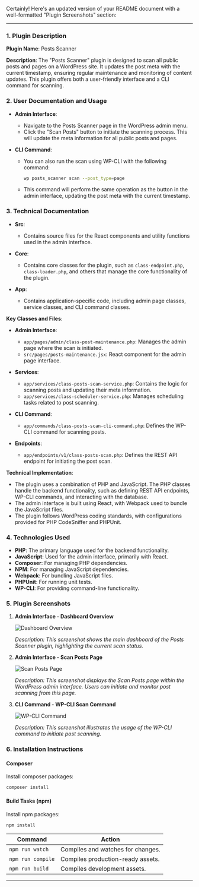 Certainly! Here's an updated version of your README document with a well-formatted "Plugin Screenshots" section:

---

### 1. Plugin Description

**Plugin Name**: Posts Scanner

**Description**:
The "Posts Scanner" plugin is designed to scan all public posts and pages on a WordPress site. It updates the post meta with the current timestamp, ensuring regular maintenance and monitoring of content updates. This plugin offers both a user-friendly interface and a CLI command for scanning.

### 2. User Documentation and Usage

- **Admin Interface**:
  - Navigate to the Posts Scanner page in the WordPress admin menu.
  - Click the "Scan Posts" button to initiate the scanning process. This will update the meta information for all public posts and pages.

- **CLI Command**:
  - You can also run the scan using WP-CLI with the following command:
    ```bash
    wp posts_scanner scan --post_type=page
    ```
  - This command will perform the same operation as the button in the admin interface, updating the post meta with the current timestamp.

### 3. Technical Documentation

- **Src**:
  - Contains source files for the React components and utility functions used in the admin interface.

- **Core**:
  - Contains core classes for the plugin, such as `class-endpoint.php`, `class-loader.php`, and others that manage the core functionality of the plugin.

- **App**:
  - Contains application-specific code, including admin page classes, service classes, and CLI command classes.

**Key Classes and Files**:
- **Admin Interface**:
  - `app/pages/admin/class-post-maintenance.php`: Manages the admin page where the scan is initiated.
  - `src/pages/posts-maintenance.jsx`: React component for the admin page interface.

- **Services**:
  - `app/services/class-posts-scan-service.php`: Contains the logic for scanning posts and updating their meta information.
  - `app/services/class-scheduler-service.php`: Manages scheduling tasks related to post scanning.

- **CLI Command**:
  - `app/commands/class-posts-scan-cli-command.php`: Defines the WP-CLI command for scanning posts.

- **Endpoints**:
  - `app/endpoints/v1/class-posts-scan.php`: Defines the REST API endpoint for initiating the post scan.

**Technical Implementation**:
- The plugin uses a combination of PHP and JavaScript. The PHP classes handle the backend functionality, such as defining REST API endpoints, WP-CLI commands, and interacting with the database.
- The admin interface is built using React, with Webpack used to bundle the JavaScript files.
- The plugin follows WordPress coding standards, with configurations provided for PHP CodeSniffer and PHPUnit.

### 4. Technologies Used

- **PHP**: The primary language used for the backend functionality.
- **JavaScript**: Used for the admin interface, primarily with React.
- **Composer**: For managing PHP dependencies.
- **NPM**: For managing JavaScript dependencies.
- **Webpack**: For bundling JavaScript files.
- **PHPUnit**: For running unit tests.
- **WP-CLI**: For providing command-line functionality.

### 5. Plugin Screenshots

1. **Admin Interface - Dashboard Overview**

   ![Dashboard Overview](https://example.com/path/to/dashboard-overview.png)

   *Description: This screenshot shows the main dashboard of the Posts Scanner plugin, highlighting the current scan status.*

2. **Admin Interface - Scan Posts Page**

   ![Scan Posts Page](https://example.com/path/to/scan-posts-page.png)

   *Description: This screenshot displays the Scan Posts page within the WordPress admin interface. Users can initiate and monitor post scanning from this page.*

3. **CLI Command - WP-CLI Scan Command**

   ![WP-CLI Command](https://example.com/path/to/wp-cli-command.png)

   *Description: This screenshot illustrates the usage of the WP-CLI command to initiate post scanning.*

### 6. Installation Instructions

#### Composer

Install composer packages:
```bash
composer install
```

#### Build Tasks (npm)

Install npm packages:
```bash
npm install
```

| Command              | Action                                                |
|----------------------|-------------------------------------------------------|
| `npm run watch`      | Compiles and watches for changes.                      |
| `npm run compile`    | Compiles production-ready assets.                      |
| `npm run build`      | Compiles development assets.                           |

---
